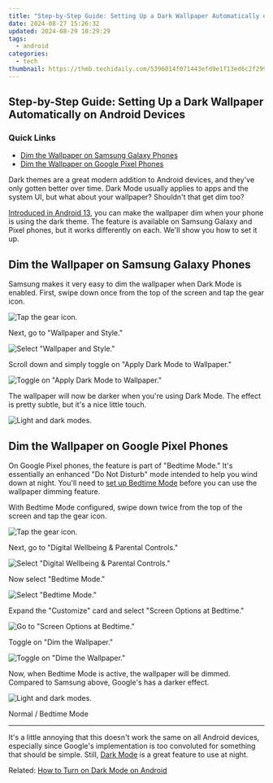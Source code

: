 ```yaml
---
title: "Step-by-Step Guide: Setting Up a Dark Wallpaper Automatically on Android Devices"
date: 2024-08-27 15:26:32
updated: 2024-08-29 10:29:29
tags:
  - android
categories:
  - tech
thumbnail: https://thmb.techidaily.com/5396014f071443efd9e1f13ed6c2f299f41c767371cdaf8ce5e5162404d28c7d.jpg
---
```


## Step-by-Step Guide: Setting Up a Dark Wallpaper Automatically on Android Devices

### Quick Links

* [Dim the Wallpaper on Samsung Galaxy Phones](https://instagram-clips.techidaily.com/updated-cover-insta-peaks-iphoneandroid-edition-enhanced-features-for-2024/)
* [Dim the Wallpaper on Google Pixel Phones](https://desktop-recording.techidaily.com/new-securely-capturing-and-storing-itunes-media-content/)

 Dark themes are a great modern addition to Android devices, and they've only gotten better over time. Dark Mode usually applies to apps and the system UI, but what about your wallpaper? Shouldn't that get dim too?

[Introduced in Android 13](https://snapchat-videos.techidaily.com/from-freelance-filmmaker-to-full-time-financier-snapchat-storytelling-for-2024/), you can make the wallpaper dim when your phone is using the dark theme. The feature is available on Samsung Galaxy and Pixel phones, but it works differently on each. We'll show you how to set it up.

##  Dim the Wallpaper on Samsung Galaxy Phones

 Samsung makes it very easy to dim the wallpaper when Dark Mode is enabled. First, swipe down once from the top of the screen and tap the gear icon.

![Tap the gear icon.](https://static1.howtogeekimages.com/wordpress/wp-content/uploads/2022/08/2022-08-23_13-33-41.jpg) 

 Next, go to "Wallpaper and Style."

![Select &quot;Wallpaper and Style.&quot;](https://static1.howtogeekimages.com/wordpress/wp-content/uploads/2022/08/2022-08-23_16-22-55.jpg) 

 Scroll down and simply toggle on "Apply Dark Mode to Wallpaper."

![Toggle on &quot;Apply Dark Mode to Wallpaper.&quot;](https://static1.howtogeekimages.com/wordpress/wp-content/uploads/2022/08/2022-08-23_16-42-14.jpg) 

 The wallpaper will now be darker when you're using Dark Mode. The effect is pretty subtle, but it's a nice little touch.

![Light and dark modes.](https://static1.howtogeekimages.com/wordpress/wp-content/uploads/2022/08/2022-08-23_16-24-19.jpg) 

##  Dim the Wallpaper on Google Pixel Phones

 On Google Pixel phones, the feature is part of "Bedtime Mode." It's essentially an enhanced "Do Not Disturb" mode intended to help you wind down at night. You'll need to [set up Bedtime Mode](https://some-techniques.techidaily.com/2024-approved-free-top-10-vr-360-video-players-for-pc/) before you can use the wallpaper dimming feature.

 With Bedtime Mode configured, swipe down twice from the top of the screen and tap the gear icon.

![Tap the gear icon.](https://static1.howtogeekimages.com/wordpress/wp-content/uploads/2022/08/2022-08-23_13-43-35.jpg) 

 Next, go to "Digital Wellbeing & Parental Controls."

![Select &quot;Digital Wellbeing &amp; Parental Controls.&quot;](https://static1.howtogeekimages.com/wordpress/wp-content/uploads/2022/08/2022-08-23_16-30-34.jpg) 

 Now select "Bedtime Mode."

![Select &quot;Bedtime Mode.&quot;](https://static1.howtogeekimages.com/wordpress/wp-content/uploads/2022/08/2022-08-23_16-31-17.jpg) 

 Expand the "Customize" card and select "Screen Options at Bedtime."

![Go to &quot;Screen Options at Bedtime.&quot;](https://static1.howtogeekimages.com/wordpress/wp-content/uploads/2022/08/2022-08-23_16-31-52.jpg) 

 Toggle on "Dim the Wallpaper."

![Toggle on &quot;Dime the Wallpaper.&quot;](https://static1.howtogeekimages.com/wordpress/wp-content/uploads/2022/08/2022-08-23_16-37-03.jpg) 

 Now, when Bedtime Mode is active, the wallpaper will be dimmed. Compared to Samsung above, Google's has a darker effect.

![Light and dark modes.](https://static1.howtogeekimages.com/wordpress/wp-content/uploads/2022/08/2022-08-23_16-34-44.jpg) 

Normal / Bedtime Mode

---

 It's a little annoying that this doesn't work the same on all Android devices, especially since Google's implementation is too convoluted for something that should be simple. Still, [Dark Mode](https://android-unlock.techidaily.com/in-2024-how-to-change-vivo-lock-screen-clock-in-seconds-by-drfone-android/) is a great feature to use at night.

Related: [How to Turn on Dark Mode on Android](https://android-unlock.techidaily.com/in-2024-how-to-change-vivo-lock-screen-clock-in-seconds-by-drfone-android/)

<ins class="adsbygoogle"
     style="display:block"
     data-ad-format="autorelaxed"
     data-ad-client="ca-pub-7571918770474297"
     data-ad-slot="1223367746"></ins>



<ins class="adsbygoogle"
     style="display:block"
     data-ad-client="ca-pub-7571918770474297"
     data-ad-slot="8358498916"
     data-ad-format="auto"
     data-full-width-responsive="true"></ins>
